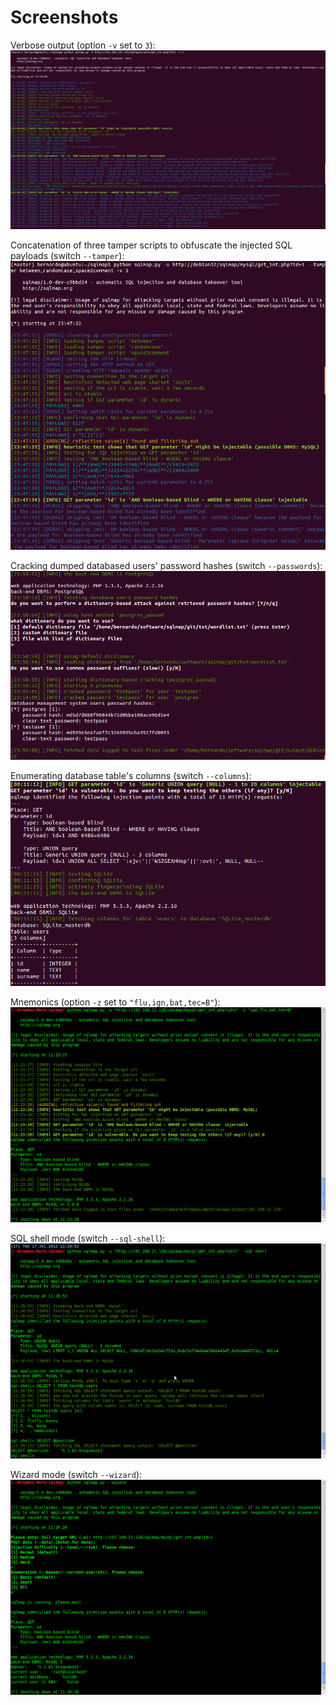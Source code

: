 # Screenshots

Verbose output (option `-v` set to `3`):
![Verbose output set to 3](images/sqlmap_verbose_3.png)

Concatenation of three tamper scripts to obfuscate the injected SQL payloads (switch `--tamper`):
![Tamper scripts in action](images/sqlmap_tamper_in_action.png)

Cracking dumped databased users' password hashes (switch `--passwords`):
![Users' password hashes cracking](images/sqlmap_cracking_password_hashes.png)

Enumerating database table's columns (switch `--columns`):
![Database table's columns dump](images/sqlmap_enumerating_columns.png)

Mnemonics (option `-z` set to `"flu,ign,bat,tec=B"`):
![Mnemonics set to flu,ign,bat,tec=B](images/sqlmap_mnemonics.png)

SQL shell mode (switch `--sql-shell`):
![SQL shell mode](images/sqlmap_sql_shell.png)

Wizard mode (switch `--wizard`):
![Wizard mode](images/sqlmap_wizard.png)
